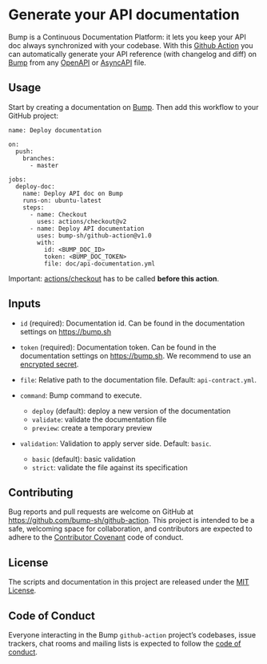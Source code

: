 # Generate your API documentation

Bump is a Continuous Documentation Platform: it lets you keep your API doc always synchronized with your codebase. With this [Github Action](https://github.com/actions) you can automatically generate your API reference (with changelog and diff) on [Bump](https://bump.sh) from any [OpenAPI](https://github.com/OAI/OpenAPI-Specification) or [AsyncAPI](https://github.com/asyncapi/asyncapi) file.

## Usage

Start by creating a documentation on [Bump](https://bump.sh). Then add this workflow to your GitHub project:

```
name: Deploy documentation

on:
  push:
    branches:
      - master

jobs:
  deploy-doc:
    name: Deploy API doc on Bump
    runs-on: ubuntu-latest
    steps:
      - name: Checkout
        uses: actions/checkout@v2
      - name: Deploy API documentation
        uses: bump-sh/github-action@v1.0
        with:
          id: <BUMP_DOC_ID>
          token: <BUMP_DOC_TOKEN>
          file: doc/api-documentation.yml   
```

Important: [actions/checkout](https://github.com/actions/checkout) has to be called **before this action**.

## Inputs

* `id` (required): Documentation id. Can be found in the documentation settings on https://bump.sh

* `token` (required): Documentation token. Can be found in the documentation settings on https://bump.sh. We recommend to use an [encrypted secret](https://help.github.com/en/actions/automating-your-workflow-with-github-actions/creating-and-using-encrypted-secrets).

* `file`: Relative path to the documentation file. Default: `api-contract.yml`.

* `command`: Bump command to execute.

  * `deploy` (default): deploy a new version of the documentation
  * `validate`: validate the documentation file
  * `preview`: create a temporary preview


* `validation`: Validation to apply server side. Default: `basic`.

  * `basic` (default): basic validation
  * `strict`: validate the file against its specification

## Contributing

Bug reports and pull requests are welcome on GitHub at https://github.com/bump-sh/github-action. This project is intended to be a safe, welcoming space for collaboration, and contributors are expected to adhere to the [Contributor Covenant](http://contributor-covenant.org) code of conduct.

## License

The scripts and documentation in this project are released under the [MIT License](LICENSE).

## Code of Conduct

Everyone interacting in the Bump `github-action` project’s codebases, issue trackers, chat rooms and mailing lists is expected to follow the [code of conduct](https://github.com/bump-sh/github-action/blob/master/CODE_OF_CONDUCT.md).
